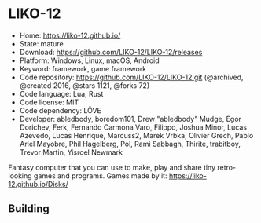 # LIKO-12

- Home: https://liko-12.github.io/
- State: mature
- Download: https://github.com/LIKO-12/LIKO-12/releases
- Platform: Windows, Linux, macOS, Android
- Keyword: framework, game framework
- Code repository: https://github.com/LIKO-12/LIKO-12.git (@archived, @created 2016, @stars 1121, @forks 72)
- Code language: Lua, Rust
- Code license: MIT
- Code dependency: LÖVE
- Developer: abledbody, boredom101, Drew "abledbody" Mudge, Egor Dorichev, Ferk, Fernando Carmona Varo, Filippo, Joshua Minor, Lucas Azevedo, Lucas Henrique, Marcuss2, Marek Vrbka, Olivier Grech, Pablo Ariel Mayobre, Phil Hagelberg, Pol, Rami Sabbagh, Thirite, trabitboy, Trevor Martin, Yisroel Newmark

Fantasy computer that you can use to make, play and share tiny retro-looking games and programs.
Games made by it: https://liko-12.github.io/Disks/

## Building
